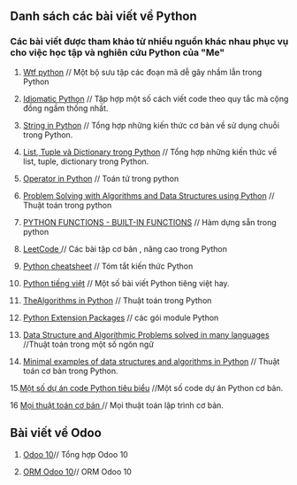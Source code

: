 
## Danh sách các bài viết về Python
### Các bài viết được tham khảo từ nhiều nguồn khác nhau phục vụ cho việc học tập và nghiên cứu Python của "Me"

1. [Wtf python](https://github.com/zFinnz/zFinnz.github.io/blob/master/Python/wtfpython.md) // Một bộ sưu tập các đoạn mã dễ gây nhầm lẫn trong Python

2. [Idiomatic Python](https://github.com/zFinnz/zFinnz.github.io/blob/master/Python/idiomatic%20python.md) // Tập hợp một số cách viết code theo quy tắc mà cộng đồng ngầm thống nhất. 

3. [String in Python](https://github.com/zFinnz/zFinnz.github.io/blob/master/Python/string.md)  // Tổng hợp những kiến thức cơ bản về sử dụng chuỗi trong Python.

4. [List, Tuple và Dictionary trong Python](https://github.com/zFinnz/zFinnz.github.io/blob/master/Python/list-tuple-dict.md)  // Tổng hợp những kiến thức về list, tuple, dictionary trong Python.

5. [Operator in Python](https://github.com/zFinnz/zFinnz.github.io/blob/master/Python/operator.md) // Toán tử trong python

6. [Problem Solving with Algorithms and Data Structures using Python](http://interactivepython.org/runestone/static/pythonds/index.html) // Thuật toán trong python

7. [PYTHON FUNCTIONS - BUILT-IN FUNCTIONS](http://www.bogotobogo.com/python/python_functions_built_in.php)  // Hàm dựng sẵn trong python

8. [LeetCode ](https://github.com/kamyu104/LeetCode) // Các bài tập cơ bản , nâng cao trong Python

9. [Python cheatsheet](https://www.pythonsheets.com/) // Tóm tắt kiến thức Python

10. [Python tiếng việt](https://manhhomienbienthuy.bitbucket.io/tag/python.html)  // Một số bài viết Python tiêng việt hay.

11. [TheAlgorithms in Python](https://github.com/TheAlgorithms/Python)  // Thuật toán trong Python

12. [Python Extension Packages](https://www.lfd.uci.edu/~gohlke/pythonlibs/#pyhook) // các gói module Python

13. [Data Structure and Algorithmic Problems solved in many languages](https://github.com/marcosfede/algorithms)  //Thuật toán trong một số ngôn ngữ

14. [Minimal examples of data structures and algorithms in Python](https://github.com/keon/algorithms) // Thuật toán cơ bản trong Python.

15.[Một số dự án code Python tiêu biểu](https://github.com/vinta/awesome-python) //Một số code dự án Python cơ bản.

16 [Mọi thuật toán cơ bản ](https://github.com/OpenGenus/cosmos)  // Mọi thuật toán lập trình cơ bản.

## Bài viết về Odoo

1. [Odoo 10](https://github.com/zFinnz/zFinnz.github.io/blob/master/Odoo/model.md)// Tổng hợp Odoo 10

2. [ORM Odoo 10](https://github.com/zFinnz/zFinnz.github.io/blob/master/Odoo/ORM.md)// ORM Odoo 10 
